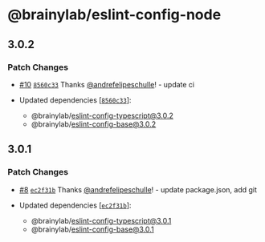 # @brainylab/eslint-config-node

## 3.0.2

### Patch Changes

- [#10](https://github.com/brainylab/eslint-config/pull/10) [`8560c33`](https://github.com/brainylab/eslint-config/commit/8560c33796657cf4d62eb3bf9de380cb9f78c8a7) Thanks [@andrefelipeschulle](https://github.com/andrefelipeschulle)! - update ci

- Updated dependencies [[`8560c33`](https://github.com/brainylab/eslint-config/commit/8560c33796657cf4d62eb3bf9de380cb9f78c8a7)]:
  - @brainylab/eslint-config-typescript@3.0.2
  - @brainylab/eslint-config-base@3.0.2

## 3.0.1

### Patch Changes

- [#8](https://github.com/brainylab/eslint-config/pull/8) [`ec2f31b`](https://github.com/brainylab/eslint-config/commit/ec2f31bca4b96ec0131751c72d0048237fdc2ce7) Thanks [@andrefelipeschulle](https://github.com/andrefelipeschulle)! - update package.json, add git

- Updated dependencies [[`ec2f31b`](https://github.com/brainylab/eslint-config/commit/ec2f31bca4b96ec0131751c72d0048237fdc2ce7)]:
  - @brainylab/eslint-config-typescript@3.0.1
  - @brainylab/eslint-config-base@3.0.1
